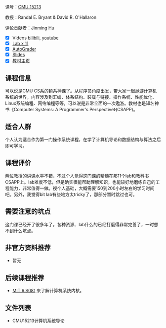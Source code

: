 课号：[CMU 15213](https://www.cs.cmu.edu/~213/index.html)

教授：Randal E. Bryant & David R. O'Hallaron

评论贡献者：[Jinming Hu](https://conanhujinming.github.io/)

- [x] Videos [bilibili](https://www.bilibili.com/video/BV1iW411d7hd?from=search&seid=11952614108851410743), [youtube](https://www.youtube.com/watch?v=4CpHpFu_KYM&list=PL4YtNpAhVHFJVlaD203_8JkUOUT8RYUhY&index=1)
- [X] [Lab x 11](http://csapp.cs.cmu.edu/3e/labs.html)
- [x] [AutoGrader](http://csapp.cs.cmu.edu/3e/labs.html) 
- [X] [Slides](https://www.cs.cmu.edu/~213/index.html)
- [X] [教材主页](https://csapp.cs.cmu.edu/)

## 课程信息

可以说是CMU CS系的镇系神课了。从程序员角度出发，带大家一起遨游计算机系统的世界，内容涉及到汇编、体系结构、装载与链接、操作系统、性能优化、Linux系统编程、网络编程等等，可以说是非常全面的一次遨游。教材也是知名神书《Computer Systems: A Programmer's Perspective》(CSAPP)。

## 适合人群

个人认为适合作为第一门操作系统课程，在学了计算机导论和数据结构与算法之后即可学习。

## 课程评价

两位教授的讲课水平不错，不过个人觉得这门课的精髓在那11个lab和教科书CSAPP上。lab难度不低，但是确实很能帮助理解知识，也能较好地磨练自己的工程能力，非常值得一做。视个人基础，大概需要150到200小时左右的学习时间吧。另外，我觉得bit lab有些地方太tricky了，那部分暂时跳过也可。

## 需要注意的坑点

这门课已经开了很多年了，各种资源、lab什么的已经打磨得非常完善了，一时想不到什么坑点。

## 非官方资料推荐

- 暂无

## 后续课程推荐

- [MIT 6.S081](https://conanhujinming.github.io/comments-for-awesome-courses/%E6%93%8D%E4%BD%9C%E7%B3%BB%E7%BB%9F/MIT6.S081%E6%93%8D%E4%BD%9C%E7%B3%BB%E7%BB%9F%E5%AF%BC%E8%AE%BA/) 来了解计算机系统内核。



## 文件列表

- CMU15213计算机系统导论
